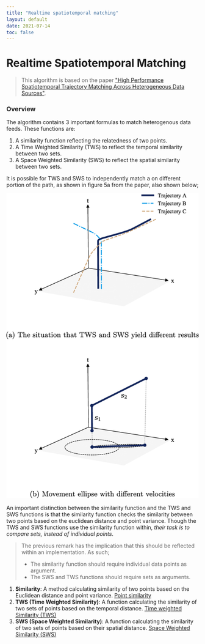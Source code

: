 ```yaml
---
title: "Realtime spatiotemporal matching"
layout: default
date: 2021-07-14
toc: false
---
```


# Realtime Spatiotemporal Matching

> This algorithm is based on the paper ["High Performance Spatiotemporal Trajectory Matching Across Heterogeneous Data Sources"](/notes/papers/high-performance-spatiotemporal-trajectory-matching-across-heterogeneous-data-sources).

### Overview
The algorithm contains 3 important formulas to match heterogenous data feeds. These functions are:

1. A similarity function reflecting the relatedness of two points.
2. A Time Weighted Similarity (TWS) to reflect the temporal similarity between two sets.
3. A Space Weighted Similarity (SWS) to reflect the spatial similarity between two sets.

It is possible for TWS and SWS to independently match a on different portion of the path, as shown in figure 5a from the paper, also shown below;

![](./The-difference-between-TWS-and-SWS.png)

An important distinction between the similarity function and the TWS and SWS functions is that the similarity function checks the similarity between two points based on the euclidean distance and point variance. Though the TWS and SWS functions use the similarity function within, *their task is to compare sets, instead of individual points*.

> The previous remark has the implication that this should be reflected within an implementation. As such;
> - The similarity function should require individual data points as argument.
> - The SWS and TWS functions should require sets as arguments.

1. **Similarity**:
	A method calculating similarity of two points based on the Euclidean distance and point variance. [Point similarity](./point-similarity)
1. **TWS (Time Weighted Similarity)**:
	A function calculating the similarity of two sets of points based on the temporal distance. [Time weighted Similarity (TWS)](./time-weighted-similarity)
3. **SWS (Space Weighted Similarity)**:
	A function calculating the similarity of two sets of points based on their spatial distance. [Space Weighted Similarity (SWS)](./space-weighted-similarity)
